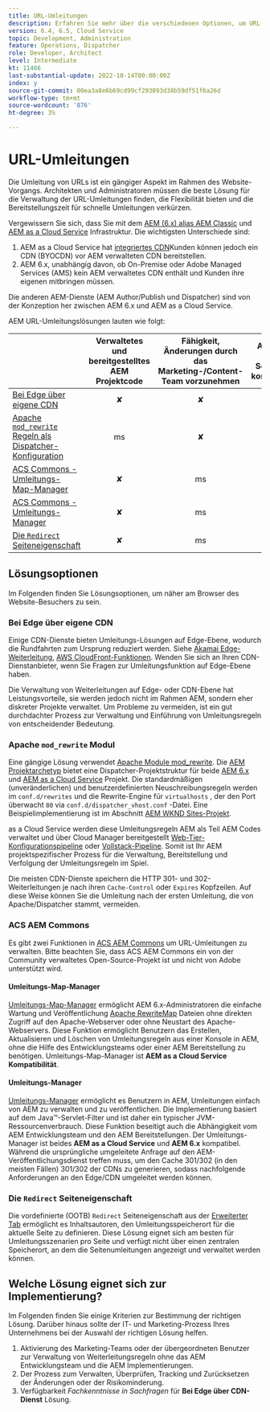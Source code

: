 ```yaml
---
title: URL-Umleitungen
description: Erfahren Sie mehr über die verschiedenen Optionen, um URL-Umleitungen in AEM durchzuführen.
version: 6.4, 6.5, Cloud Service
topic: Development, Administration
feature: Operations, Dispatcher
role: Developer, Architect
level: Intermediate
kt: 11466
last-substantial-update: 2022-10-14T00:00:00Z
index: y
source-git-commit: 00ea3a8e6b69cd99cf293093d38b59df51f6a26d
workflow-type: tm+mt
source-wordcount: '876'
ht-degree: 3%

---
```



# URL-Umleitungen

Die Umleitung von URLs ist ein gängiger Aspekt im Rahmen des Website-Vorgangs. Architekten und Administratoren müssen die beste Lösung für die Verwaltung der URL-Umleitungen finden, die Flexibilität bieten und die Bereitstellungszeit für schnelle Umleitungen verkürzen.

Vergewissern Sie sich, dass Sie mit dem [AEM (6.x) alias AEM Classic](https://experienceleague.adobe.com/docs/experience-manager-learn/dispatcher-tutorial/chapter-2.html#the-%E2%80%9Clegacy%E2%80%9D-setup) und [AEM as a Cloud Service](https://experienceleague.adobe.com/docs/experience-manager-cloud-service/content/overview/architecture.html#runtime-architecture) Infrastruktur. Die wichtigsten Unterschiede sind:

1. AEM as a Cloud Service hat [integriertes CDN](https://experienceleague.adobe.com/docs/experience-manager-cloud-service/content/implementing/content-delivery/cdn.html?lang=de)Kunden können jedoch ein CDN (BYOCDN) vor AEM verwalteten CDN bereitstellen.
1. AEM 6.x, unabhängig davon, ob On-Premise oder Adobe Managed Services (AMS) kein AEM verwaltetes CDN enthält und Kunden ihre eigenen mitbringen müssen.

Die anderen AEM-Dienste (AEM Author/Publish und Dispatcher) sind von der Konzeption her zwischen AEM 6.x und AEM as a Cloud Service.

AEM URL-Umleitungslösungen lauten wie folgt:

|  | Verwaltetes und bereitgestelltes AEM Projektcode | Fähigkeit, Änderungen durch das Marketing-/Content-Team vorzunehmen | AEM als Cloud Service-kompatibel | Wenn eine Weiterleitungsausführung erfolgt |
|---------------------------------------------------|:-----------------------:|:---------------------:|:---------------------:| :---------------------:|
| [Bei Edge über eigene CDN](#at-edge-via-bring-your-own-cdn) | ✘ | ✘ | ms | Edge/CDN |
| [Apache `mod_rewrite` Regeln als Dispatcher-Konfiguration ](#apache-mod_rewrite-module) | ms | ✘ | ms | Dispatcher |
| [ACS Commons - Umleitungs-Map-Manager](#redirect-map-manager) | ✘ | ms | ✘ | Dispatcher |
| [ACS Commons - Umleitungs-Manager](#redirect-manager) | ✘ | ms | ms | AEM |
| [Die `Redirect` Seiteneigenschaft](#the-redirect-page-property) | ✘ | ms | ms | AEM |


## Lösungsoptionen

Im Folgenden finden Sie Lösungsoptionen, um näher am Browser des Website-Besuchers zu sein.

### Bei Edge über eigene CDN

Einige CDN-Dienste bieten Umleitungs-Lösungen auf Edge-Ebene, wodurch die Rundfahrten zum Ursprung reduziert werden. Siehe [Akamai Edge-Weiterleitung](https://techdocs.akamai.com/cloudlets/docs/what-edge-redirector), [AWS CloudFront-Funktionen](https://docs.aws.amazon.com/AmazonCloudFront/latest/DeveloperGuide/cloudfront-functions.html). Wenden Sie sich an Ihren CDN-Dienstanbieter, wenn Sie Fragen zur Umleitungsfunktion auf Edge-Ebene haben.

Die Verwaltung von Weiterleitungen auf Edge- oder CDN-Ebene hat Leistungsvorteile, sie werden jedoch nicht im Rahmen AEM, sondern eher diskreter Projekte verwaltet. Um Probleme zu vermeiden, ist ein gut durchdachter Prozess zur Verwaltung und Einführung von Umleitungsregeln von entscheidender Bedeutung.


### Apache `mod_rewrite` Modul

Eine gängige Lösung verwendet [Apache Module mod_rewrite](https://httpd.apache.org/docs/current/mod/mod_rewrite.html). Die [AEM Projektarchetyp](https://github.com/adobe/aem-project-archetype) bietet eine Dispatcher-Projektstruktur für beide [AEM 6.x](https://github.com/adobe/aem-project-archetype/tree/develop/src/main/archetype/dispatcher.ams#file-structure) und [AEM as a Cloud Service](https://github.com/adobe/aem-project-archetype/tree/develop/src/main/archetype/dispatcher.cloud#file-structure) Projekt. Die standardmäßigen (unveränderlichen) und benutzerdefinierten Neuschreibungsregeln werden im `conf.d/rewrites` und die Rewrite-Engine für `virtualhosts` , der den Port überwacht `80` via `conf.d/dispatcher_vhost.conf` -Datei. Eine Beispielimplementierung ist im Abschnitt [AEM WKND Sites-Projekt](https://github.com/adobe/aem-guides-wknd/tree/main/dispatcher/src/conf.d/rewrites).

as a Cloud Service werden diese Umleitungsregeln AEM als Teil AEM Codes verwaltet und über Cloud Manager bereitgestellt [Web-Tier-Konfigurationspipeline](https://experienceleague.adobe.com/docs/experience-manager-cloud-service/content/implementing/using-cloud-manager/cicd-pipelines/introduction-ci-cd-pipelines.html#web-tier-config-pipelines) oder [Vollstack-Pipeline](https://experienceleague.adobe.com/docs/experience-manager-cloud-service/content/implementing/using-cloud-manager/cicd-pipelines/introduction-ci-cd-pipelines.html#full-stack-pipeline). Somit ist Ihr AEM projektspezifischer Prozess für die Verwaltung, Bereitstellung und Verfolgung der Umleitungsregeln im Spiel.

Die meisten CDN-Dienste speichern die HTTP 301- und 302-Weiterleitungen je nach ihren `Cache-Control` oder `Expires` Kopfzeilen. Auf diese Weise können Sie die Umleitung nach der ersten Umleitung, die von Apache/Dispatcher stammt, vermeiden.


### ACS AEM Commons

Es gibt zwei Funktionen in [ACS AEM Commons](https://adobe-consulting-services.github.io/acs-aem-commons/) um URL-Umleitungen zu verwalten. Bitte beachten Sie, dass ACS AEM Commons ein von der Community verwaltetes Open-Source-Projekt ist und nicht von Adobe unterstützt wird.

#### Umleitungs-Map-Manager

[Umleitungs-Map-Manager](https://adobe-consulting-services.github.io/acs-aem-commons/features/redirect-map-manager/index.html) ermöglicht AEM 6.x-Administratoren die einfache Wartung und Veröffentlichung [Apache RewriteMap](https://httpd.apache.org/docs/2.4/rewrite/rewritemap.html) Dateien ohne direkten Zugriff auf den Apache-Webserver oder ohne Neustart des Apache-Webservers. Diese Funktion ermöglicht Benutzern das Erstellen, Aktualisieren und Löschen von Umleitungsregeln aus einer Konsole in AEM, ohne die Hilfe des Entwicklungsteams oder einer AEM Bereitstellung zu benötigen. Umleitungs-Map-Manager ist **AEM as a Cloud Service Kompatibilität**.

#### Umleitungs-Manager

[Umleitungs-Manager](https://adobe-consulting-services.github.io/acs-aem-commons/features/redirect-manager/index.html) ermöglicht es Benutzern in AEM, Umleitungen einfach von AEM zu verwalten und zu veröffentlichen. Die Implementierung basiert auf dem Java™-Servlet-Filter und ist daher ein typischer JVM-Ressourcenverbrauch. Diese Funktion beseitigt auch die Abhängigkeit vom AEM Entwicklungsteam und den AEM Bereitstellungen. Der Umleitungs-Manager ist beides **AEM as a Cloud Service** und **AEM 6.x** kompatibel. Während die ursprüngliche umgeleitete Anfrage auf den AEM-Veröffentlichungsdienst treffen muss, um den Cache 301/302 (in den meisten Fällen) 301/302 der CDNs zu generieren, sodass nachfolgende Anforderungen an den Edge/CDN umgeleitet werden können.

### Die `Redirect` Seiteneigenschaft

Die vordefinierte (OOTB) `Redirect` Seiteneigenschaft aus der [Erweiterter Tab](https://experienceleague.adobe.com/docs/experience-manager-cloud-service/content/sites/authoring/fundamentals/page-properties.html#advanced) ermöglicht es Inhaltsautoren, den Umleitungsspeicherort für die aktuelle Seite zu definieren. Diese Lösung eignet sich am besten für Umleitungsszenarien pro Seite und verfügt nicht über einen zentralen Speicherort, an dem die Seitenumleitungen angezeigt und verwaltet werden können.

## Welche Lösung eignet sich zur Implementierung?

Im Folgenden finden Sie einige Kriterien zur Bestimmung der richtigen Lösung. Darüber hinaus sollte der IT- und Marketing-Prozess Ihres Unternehmens bei der Auswahl der richtigen Lösung helfen.

1. Aktivierung des Marketing-Teams oder der übergeordneten Benutzer zur Verwaltung von Weiterleitungsregeln ohne das AEM Entwicklungsteam und die AEM Implementierungen.
1. Der Prozess zum Verwalten, Überprüfen, Tracking und Zurücksetzen der Änderungen oder der Risikominderung.
1. Verfügbarkeit _Fachkenntnisse in Sachfragen_ für **Bei Edge über CDN-Dienst** Lösung.

